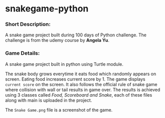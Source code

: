 # snakegame-python

### Short Description:
A snake game project built during 100 days of Python challenge. The challenge is from the udemy course by **Angela Yu**.

### Game Details:
A snake game project built in python using Turtle module.

The snake body grows everytime it eats food which randomly appears on screen. Eating food increases current score by 1. The game displays `current score` on the screen. It also follows the official rule of snake game where collision with wall or tail results in game over. The results is achieved using 3 classes called *Food, Scoreboard and Snake*, each of these files along with main is uploaded in the project.

The `Snake Game.png` file is a screenshot of the game.

